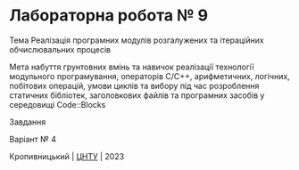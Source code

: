 ﻿# Лабораторна робота № 9

Тема Реалізація програмних модулів розгалужених та ітераційних обчислювальних процесів

Мета набуття грунтовних вмінь та навичок реалізації технології модульного програмування, операторів С/C++, арифметичних, логічних, побітових операцій, умови циклів та вибору під час розроблення статичних бібліотек, заголовкових файлів та програмних засобів у середовищі Code::Blocks

Завдання

Варіант № 4


Кропивницький | <a href="http://www.kntu.kr.ua/">ЦНТУ</a> | 2023
